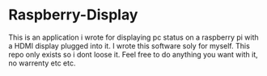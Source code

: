 # Raspberry-Display
This is an application i wrote for displaying pc status on a raspberry pi with a HDMI display plugged into it.
I wrote this software soly for myself. This repo only exists so i dont loose it.
Feel free to do anything you want with it, no warrenty etc etc.
